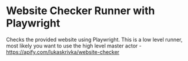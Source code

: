 # Website Checker Runner with Playwright

Checks the provided website using Playwright. This is a low level runner, most likely you want to use the high level master actor -  https://apify.com/lukaskrivka/website-checker
